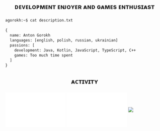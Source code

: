 ## <p align="center">ᴅᴇᴠᴇʟᴏᴘᴍᴇɴᴛ ᴇɴᴊᴏʏᴇʀ ᴀɴᴅ ɢᴀᴍᴇs ᴇɴᴛʜᴜsɪᴀsᴛ</p>

```
agorokh:~$ cat description.txt

{
  name: Anton Gorokh
  languages: [english, polish, russian, ukrainian]
  passions: [
    development: Java, Kotlin, JavaScript, TypeScript, C++
    games: Too much time spent
  ]
}
```

## <p align="center">ᴀᴄᴛɪᴠɪᴛʏ</p>
<div>
    <img align="center" width="38%" src="https://raw.githubusercontent.com/devformed/github-stats-transparent/output/generated/overview.svg"/>
    <img align="center" width="38%" src="https://raw.githubusercontent.com/devformed/github-stats-transparent/output/generated/languages.svg"/>
    <img align="center" width="21%" src="https://github-profile-trophy.vercel.app/?username=devformed&theme=dark_lover&margin-w=7&margin-h=7&no-bg=true&column=2&row=2&no-frame=true"/>
</div>

<!-- https://github.com/ryo-ma/github-profile-trophy -->
<!-- https://github.com/rahul-jha98/github-stats-transparent -->
<!-- https://github.com/anuraghazra/github-readme-stats -->
<!-- https://www.markdownguide.org/basic-syntax/#reference-style-links -->
<!-- https://ileriayo.github.io/markdown-badges/ -->
[gmail.badge]: https://img.shields.io/badge/Gmail-D14836?style=for-the-badge&logo=gmail&logoColor=white
[gmail-contact.url]: https://mail.google.com/mail/u/0/?fs=1&to=rerearitet@gmail.com&tf=cm
[discord.badge]: https://img.shields.io/badge/Discord-%235865F2.svg?style=for-the-badge&logo=discord&logoColor=white 
[discord-contact.url]: https://discord.com/users/469189070380072962
[steam.badge]: https://img.shields.io/badge/steam-%23000000.svg?style=for-the-badge&logo=steam&logoColor=white
[steam-contact.url]: https://steamcommunity.com/profiles/76561198982306370
[linkedid.badge]: https://img.shields.io/badge/linkedin-%230077B5.svg?style=for-the-badge&logo=linkedin&logoColor=white
[linkedid-contact.url]: https://steamcommunity.com/profiles/76561198982306370